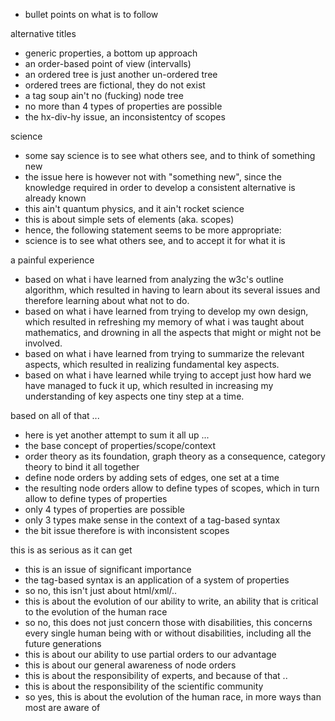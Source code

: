 
- bullet points on what is to follow

alternative titles
- generic properties, a bottom up approach
- an order-based point of view (intervalls)
- an ordered tree is just another un-ordered tree
- ordered trees are fictional, they do not exist
- a tag soup ain't no (fucking) node tree
- no more than 4 types of properties are possible
- the hx-div-hy issue, an inconsistentcy of scopes

science
- some say science is to see what others see, and to think of something new
- the issue here is however not with "something new", since the knowledge
  required in order to develop a consistent alternative is already known
- this ain't quantum physics, and it ain't rocket science
- this is about simple sets of elements (aka. scopes)
- hence, the following statement seems to be more appropriate:
- science is to see what others see, and to accept it for what it is

a painful experience
- based on what i have learned from analyzing the w3c's outline algorithm,
  which resulted in having to learn about its several issues and therefore
  learning about what not to do.
- based on what i have learned from trying to develop my own design, which
  resulted in refreshing my memory of what i was taught about mathematics,
  and drowning in all the aspects that might or might not be involved.
- based on what i have learned from trying to summarize the relevant
  aspects, which resulted in realizing fundamental key aspects.
- based on what i have learned while trying to accept just how hard
  we have managed to fuck it up, which resulted in increasing my
  understanding of key aspects one tiny step at a time.

based on all of that ...
- here is yet another attempt to sum it all up ...
- the base concept of properties/scope/context
- order theory as its foundation, graph theory as a
  consequence, category theory to bind it all together
- define node orders by adding sets of edges, one set at a time
- the resulting node orders allow to define types of scopes,
  which in turn allow to define types of properties
- only 4 types of properties are possible
- only 3 types make sense in the context of a tag-based syntax
- the bit issue therefore is with inconsistent scopes

this is as serious as it can get
- this is an issue of significant importance
- the tag-based syntax is an application of a system of properties
- so no, this isn't just about html/xml/..
- this is about the evolution of our ability to write, an
  ability that is critical to the evolution of the human race
- so no, this does not just concern those with disabilities,
  this concerns every single human being with or without
  disabilities, including all the future generations
- this is about our ability to use partial orders to our advantage
- this is about our general awareness of node orders
- this is about the responsibility of experts, and because of that ..
- this is about the responsibility of the scientific community
- so yes, this is about the evolution of the human race,
  in more ways than most are aware of
